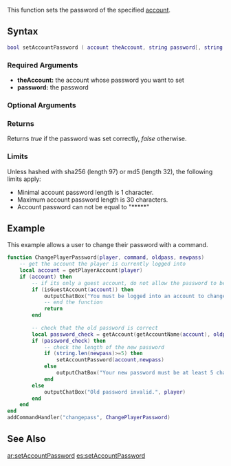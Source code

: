 This function sets the password of the specified [account](/docs/account.md "wikilink").

Syntax
------

``` lua
bool setAccountPassword ( account theAccount, string password[, string passwordType="plaintext"] )
```

### Required Arguments

-   **theAccount:** the account whose password you want to set
-   **password:** the password

### Optional Arguments

### Returns

Returns *true* if the password was set correctly, *false* otherwise.

### Limits

Unless hashed with sha256 (length 97) or md5 (length 32), the following limits apply:

-   Minimal account password length is 1 character.
-   Maximum account password length is 30 characters.
-   Account password can not be equal to "\*\*\*\*\*"

Example
-------

This example allows a user to change their password with a command.

``` lua
function ChangePlayerPassword(player, command, oldpass, newpass)
    -- get the account the player is currently logged into
    local account = getPlayerAccount(player)
    if (account) then
        -- if its only a guest account, do not allow the password to be changed
        if (isGuestAccount(account)) then
            outputChatBox("You must be logged into an account to change your password.", player) 
            -- end the function
            return
        end
        
        -- check that the old password is correct
        local password_check = getAccount(getAccountName(account), oldpass)
        if (password_check) then
            -- check the length of the new password
            if (string.len(newpass)>=5) then
                setAccountPassword(account,newpass)
            else
                outputChatBox("Your new password must be at least 5 characters long.", player)
            end
        else
            outputChatBox("Old password invalid.", player)
        end
    end
end
addCommandHandler("changepass", ChangePlayerPassword)
```

See Also
--------

[ar:setAccountPassword](/docs/ar:setaccountpassword.md "wikilink") [es:setAccountPassword](/docs/es:setaccountpassword.md "wikilink")
